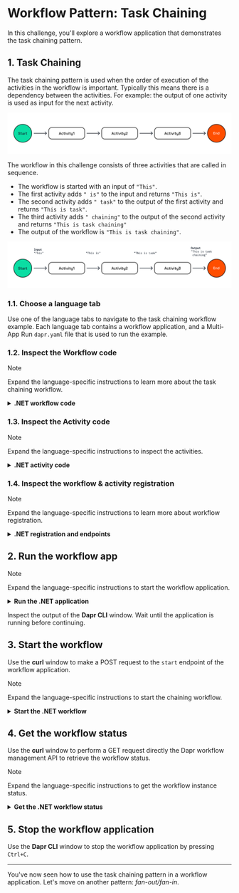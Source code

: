 # Workflow Pattern: Task Chaining

In this challenge, you'll explore a workflow application that demonstrates the task chaining pattern.

## 1. Task Chaining

The task chaining pattern is used when the order of execution of the activities in the workflow is important. Typically this means there is a dependency between the activities. For example: the output of one activity is used as input for the next activity.

![Task Chaining](images/dapr-uni-wf-pattern-task-chaining-v1.png)

The workflow in this challenge consists of three activities that are called in sequence.

- The workflow is started with an input of `"This"`.
- The first activity adds `" is"` to the input and returns `"This is"`.
- The second activity adds `" task"` to the output of the first activity and returns `"This is task"`.
- The third activity adds `" chaining"` to the output of the second activity and returns `"This is task chaining"`
- The output of the workflow is `"This is task chaining"`.

![Task Chaining Demo](images/dapr-uni-wf-task-chaining-demo-v1.png)

### 1.1. Choose a language tab

Use one of the language tabs to navigate to the task chaining workflow example. Each language tab contains a workflow application, and a Multi-App Run `dapr.yaml` file that is used to run the example.

### 1.2. Inspect the Workflow code

> [!NOTE]
> Expand the language-specific instructions to learn more about the task chaining workflow.

<details>
   <summary><b>.NET workflow code</b></summary>

Open the `ChainingWorkflow.cs` file located in the `TaskChaining` folder. This file contains the workflow code.

The workflow has an `input` of type `string`. This input is used as the input for the first activity. Each activity output is used as the input for the next activity. The output of the last activity is returned as the workflow output.

</details>

### 1.3. Inspect the Activity code

> [!NOTE]
> Expand the language-specific instructions to inspect the activities.

<details>
   <summary><b>.NET activity code</b></summary>

The three activity definitions are located in the `TaskChaining/Activities` folder. All activities append a word to the input.

</details>

### 1.4. Inspect the workflow & activity registration

> [!NOTE]
> Expand the language-specific instructions to learn more about workflow registration.

<details>
   <summary><b>.NET registration and endpoints</b></summary>

Locate the `Program.cs` file in the `TaskChaining` folder. This file contains the code to register the workflow and activities using the `AddDaprWorkflow()` extension method.

This application also has a `start` HTTP POST endpoint that is used to start the workflow.

</details>

## 2. Run the workflow app

> [!NOTE]
> Expand the language-specific instructions to start the workflow application.

<details>
   <summary><b>Run the .NET application</b></summary>

Use the **Dapr CLI** window to run the commands.

Navigate to the *csharp/task-chaining* folder:

```bash
cd csharp/task-chaining
```

Install the dependencies and build the project:

```bash
dotnet build TaskChaining
```

Run the application using the Dapr CLI:

```bash
dapr run -f .
```

</details>

Inspect the output of the **Dapr CLI** window. Wait until the application is running before continuing.

## 3. Start the workflow

Use the **curl** window to make a POST request to the `start` endpoint of the workflow application.

> [!NOTE]
> Expand the language-specific instructions to start the chaining workflow.

<details>
   <summary><b>Start the .NET workflow</b></summary>

In the **curl** window, run the following command to start the workflow:

```curl
curl -i --request POST http://localhost:5255/start
```

Expected output:

```text
HTTP/1.1 202 Accepted
Content-Length: 0
Date: Thu, 17 Apr 2025 12:04:53 GMT
Server: Kestrel
Location: 67b4526c1c3a49fca2c4801869869016
```

The **Dapr CLI** window should contain these application log statements:

```text
== APP - chaining == Activity1: Received input: This.
== APP - chaining == Activity2: Received input: This is.
== APP - chaining == Activity3: Received input: This is task.
```

</details>

## 4. Get the workflow status

Use the **curl** window to perform a GET request directly the Dapr workflow management API to retrieve the workflow status.

> [!NOTE]
> Expand the language-specific instructions to get the workflow instance status.

<details>
   <summary><b>Get the .NET workflow status</b></summary>

Use the **curl** window to make a GET request to get the status of a workflow instance:

```curl
curl --request GET --url http://localhost:3555/v1.0/workflows/dapr/<INSTANCEID>
```

Where `<INSTANCEID>` is the workflow instance ID you received in the `Location` header in the previous step.

Expected output:

```json
{
   "instanceID":"67b4526c1c3a49fca2c4801869869016",
   "workflowName":"ChainingWorkflow",
   "createdAt":"2025-04-17T12:04:53.094038635Z",
   "lastUpdatedAt":"2025-04-17T12:04:53.380547765Z",
   "runtimeStatus":"COMPLETED",
   "properties": {
      "dapr.workflow.input":"\"This\"",
      "dapr.workflow.output":"\"This is task chaining\""
   }
}
```

</details>

## 5. Stop the workflow application

Use the **Dapr CLI** window to stop the workflow application by pressing `Ctrl+C`.

---

You've now seen how to use the task chaining pattern in a workflow application. Let's move on another pattern: *fan-out/fan-in*.
